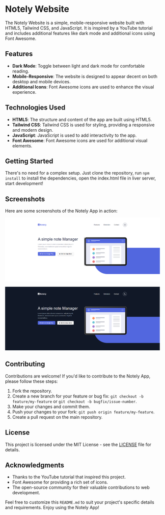 # Notely Website

The Notely Website is a simple, mobile-responsive website built with HTML5, Tailwind CSS, and JavaScript. It is inspired by a YouTube tutorial and includes additional features like dark mode and additional icons using Font Awesome.

## Features

- **Dark Mode**: Toggle between light and dark mode for comfortable reading.
- **Mobile-Responsive**: The website is designed to appear decent on both desktop and mobile devices.
- **Additional Icons**: Font Awesome icons are used to enhance the visual experience.

## Technologies Used

- **HTML5**: The structure and content of the app are built using HTML5.
- **Tailwind CSS**: Tailwind CSS is used for styling, providing a responsive and modern design.
- **JavaScript**: JavaScript is used to add interactivity to the app.
- **Font Awesome**: Font Awesome icons are used for additional visual elements.

## Getting Started

There's no need for a complex setup. Just clone the repository, run `npm install` to install the dependencies, open the index.html file in liver server, start development!

## Screenshots

Here are some screenshots of the Notely App in action:

![Light Mode](./src/assets/screenshots/light-mode.png)

![Dark Mode](./src/assets/screenshots/dark-mode.png)

## Contributing

Contributions are welcome! If you'd like to contribute to the Notely App, please follow these steps:

1. Fork the repository.
2. Create a new branch for your feature or bug fix: `git checkout -b feature/my-feature` or `git checkout -b bugfix/issue-number`.
3. Make your changes and commit them.
4. Push your changes to your fork: `git push origin feature/my-feature`.
5. Create a pull request on the main repository.

## License

This project is licensed under the MIT License - see the [LICENSE](LICENSE) file for details.

## Acknowledgments

- Thanks to the YouTube tutorial that inspired this project.
- Font Awesome for providing a rich set of icons.
- The open-source community for their valuable contributions to web development.

Feel free to customize this `README.md` to suit your project's specific details and requirements. Enjoy using the Notely App!

